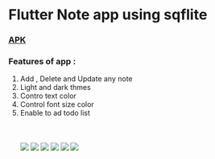 <body>
	

<h1>Flutter Note app using sqflite</h1>
  <h3><a href="http://www.mediafire.com/file/veq0hoeqbzgc9lr/todo.apk/file">APK</a></h3>

<h3>Features of app :</h3>
<ol>
  <li>Add , Delete and Update any note</li>
  <li>Light and dark thmes</li>
    <li>Contro text color</li>
  <li>Control font size color</li>

<li>Enable to ad todo list</li>
<br>
<br>
<br>



<img src="https://i.imgur.com/dYppL46.jpg">
	<img src="https://i.imgur.com/y8iVAWP.jpg">
	<img src="https://i.imgur.com/BdDJTMm.jpg">
	<img src="https://i.imgur.com/2B8qCH7.jpg">
	<img src="https://i.imgur.com/X67V08j.jpg">
	<img src="https://i.imgur.com/zHDZr8o.jpg">


  </ol>
  
  
	


</body>





